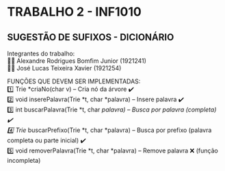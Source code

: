   # TRABALHO 2 - INF1010
## SUGESTÃO DE SUFIXOS - DICIONÁRIO

Integrantes do trabalho:
<br/>:man_technologist: Alexandre Rodrigues Bomfim Junior (1921241)
<br/>:man_technologist: José Lucas Teixeira Xavier (1921254)

FUNÇÕES QUE DEVEM SER IMPLEMENTADAS:
<br/>:one: Trie *criaNo(char v) – Cria nó da árvore :heavy_check_mark:
<br/>:two: void inserePalavra(Trie *t, char *palavra) – Insere palavra :heavy_check_mark:
<br/>:three: int buscarPalavra(Trie *t, char *palavra) – Busca por palavra (completa) :heavy_check_mark:
<br/>:four: Trie* buscarPrefixo(Trie *t, char *palavra) – Busca por prefixo (palavra completa ou parte inicial) :heavy_check_mark:
<br/>:five: void removerPalavra(Trie *t, char *palavra) – Remove palavra :x: (função incompleta)
